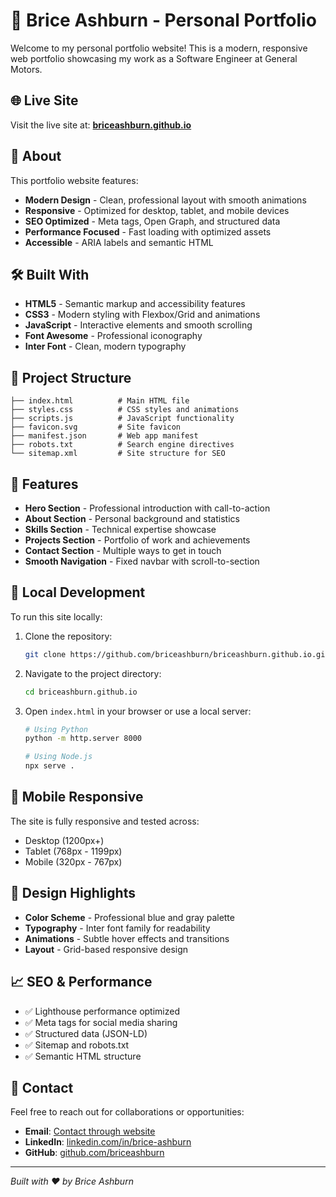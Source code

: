 # 👋 Brice Ashburn - Personal Portfolio

Welcome to my personal portfolio website! This is a modern, responsive web portfolio showcasing my work as a Software Engineer at General Motors.

## 🌐 Live Site

Visit the live site at: **[briceashburn.github.io](https://briceashburn.github.io)**

## 🚀 About

This portfolio website features:

- **Modern Design** - Clean, professional layout with smooth animations
- **Responsive** - Optimized for desktop, tablet, and mobile devices
- **SEO Optimized** - Meta tags, Open Graph, and structured data
- **Performance Focused** - Fast loading with optimized assets
- **Accessible** - ARIA labels and semantic HTML

## 🛠️ Built With

- **HTML5** - Semantic markup and accessibility features
- **CSS3** - Modern styling with Flexbox/Grid and animations
- **JavaScript** - Interactive elements and smooth scrolling
- **Font Awesome** - Professional iconography
- **Inter Font** - Clean, modern typography

## 📁 Project Structure

```
├── index.html          # Main HTML file
├── styles.css          # CSS styles and animations
├── scripts.js          # JavaScript functionality
├── favicon.svg         # Site favicon
├── manifest.json       # Web app manifest
├── robots.txt          # Search engine directives
└── sitemap.xml         # Site structure for SEO
```

## 🎯 Features

- **Hero Section** - Professional introduction with call-to-action
- **About Section** - Personal background and statistics
- **Skills Section** - Technical expertise showcase
- **Projects Section** - Portfolio of work and achievements
- **Contact Section** - Multiple ways to get in touch
- **Smooth Navigation** - Fixed navbar with scroll-to-section

## 🔧 Local Development

To run this site locally:

1. Clone the repository:

   ```bash
   git clone https://github.com/briceashburn/briceashburn.github.io.git
   ```

2. Navigate to the project directory:

   ```bash
   cd briceashburn.github.io
   ```

3. Open `index.html` in your browser or use a local server:

   ```bash
   # Using Python
   python -m http.server 8000

   # Using Node.js
   npx serve .
   ```

## 📱 Mobile Responsive

The site is fully responsive and tested across:

- Desktop (1200px+)
- Tablet (768px - 1199px)
- Mobile (320px - 767px)

## 🎨 Design Highlights

- **Color Scheme** - Professional blue and gray palette
- **Typography** - Inter font family for readability
- **Animations** - Subtle hover effects and transitions
- **Layout** - Grid-based responsive design

## 📈 SEO & Performance

- ✅ Lighthouse performance optimized
- ✅ Meta tags for social media sharing
- ✅ Structured data (JSON-LD)
- ✅ Sitemap and robots.txt
- ✅ Semantic HTML structure

## 📧 Contact

Feel free to reach out for collaborations or opportunities:

- **Email**: [Contact through website](https://briceashburn.github.io#contact)
- **LinkedIn**: [linkedin.com/in/brice-ashburn](https://www.linkedin.com/in/brice-ashburn/)
- **GitHub**: [github.com/briceashburn](https://github.com/briceashburn)

---

_Built with ❤️ by Brice Ashburn_

